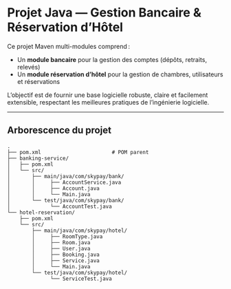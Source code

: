 # Projet Java — Gestion Bancaire & Réservation d’Hôtel

Ce projet Maven multi-modules comprend :
- Un **module bancaire** pour la gestion des comptes (dépôts, retraits, relevés)
- Un **module réservation d’hôtel** pour la gestion de chambres, utilisateurs et réservations

L’objectif est de fournir une base logicielle robuste, claire et facilement extensible, respectant les meilleures pratiques de l’ingénierie logicielle.

---

## Arborescence du projet

```plaintext
.
├── pom.xml                       # POM parent
├── banking-service/
│   ├── pom.xml
│   └── src/
│       ├── main/java/com/skypay/bank/
│       │     ├── AccountService.java
│       │     ├── Account.java
│       │     └── Main.java
│       └── test/java/com/skypay/bank/
│             └── AccountTest.java
└── hotel-reservation/
    ├── pom.xml
    └── src/
        ├── main/java/com/skypay/hotel/
        │     ├── RoomType.java
        │     ├── Room.java
        │     ├── User.java
        │     ├── Booking.java
        │     ├── Service.java
        │     └── Main.java
        └── test/java/com/skypay/hotel/
              └── ServiceTest.java
